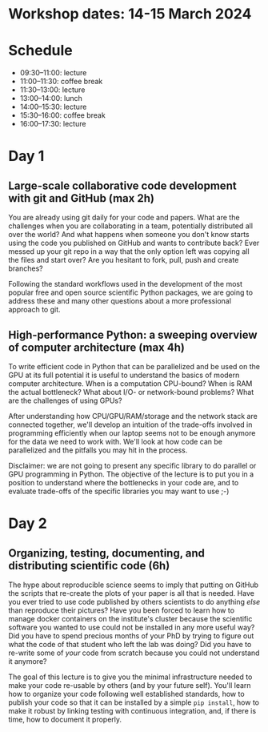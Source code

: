 
Workshop dates: **14-15 March 2024**
====================================

Schedule
========

 - 09:30–11:00: lecture
 - 11:00–11:30: coffee break
 - 11:30–13:00: lecture
 - 13:00–14:00: lunch
 - 14:00–15:30: lecture
 - 15:30–16:00: coffee break
 - 16:00–17:30: lecture

Day 1
=====

Large-scale collaborative code development with git and GitHub (max 2h)
-----------------------------------------------------------------------
You are already using git daily for your code and papers. What are the
challenges when you are collaborating in a team, potentially distributed all
over the world? And what happens when someone you don't know starts using the
code you published on GitHub and wants to contribute back? Ever messed up your
git repo in a way that the only option left was copying all the files and start
over? Are you hesitant to fork, pull, push and create branches?

Following the standard workflows used in the development of the most popular
free and open source scientific Python packages, we are going to address these
and many other questions about a more professional approach to git.


High-performance Python: a sweeping overview of computer architecture (max 4h)
------------------------------------------------------------------------------
To write efficient code in Python that can be parallelized and be used on the
GPU at its full potential it is useful to understand the basics of modern
computer architecture. When is a computation CPU-bound? When is RAM the actual
bottleneck? What about I/O- or network-bound problems? What are the challenges
of using GPUs?

After understanding how CPU/GPU/RAM/storage and the network stack are connected
together, we'll develop an intuition of the trade-offs involved in programming
efficiently when our laptop seems not to be enough anymore for the data we need
to work with. We'll look at how code can be parallelized and the pitfalls you
may hit in the process.

Disclaimer: we are not going to present any specific library to do parallel or
GPU programming in Python. The objective of the lecture is to put you in
a position to understand where the bottlenecks in your code are, and to evaluate
trade-offs of the specific libraries you may want to use ;-)

Day 2
=====

Organizing, testing, documenting, and distributing scientific code (6h)
-----------------------------------------------------------------------
The hype about reproducible science seems to imply that putting on GitHub the
scripts that re-create the plots of your paper is all that is needed. Have you
ever tried to use code published by others scientists to do anything _else_ than
reproduce their pictures? Have you been forced to learn how to manage docker
containers on the institute's cluster because the scientific software you wanted
to use could not be installed in any more useful way? Did you have to spend
precious months of your PhD by trying to figure out what the code of that
student who left the lab was doing? Did you have to re-write some of _your_ code
from scratch because you could not understand it anymore?

The goal of this lecture is to give you the minimal infrastructure needed to
make your code re-usable by others (and by your future self). You'll learn how
to organize your code following well established standards, how to publish your
code so that it can be installed by a simple `pip install`, how to make it
robust by linking testing with continuous integration, and, if there is time,
how to document it properly. 

